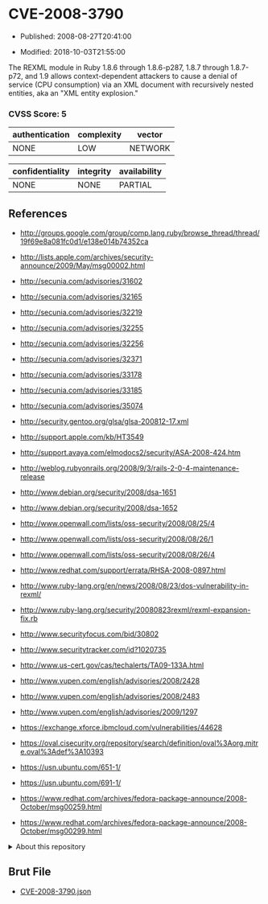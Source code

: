 # CVE-2008-3790

- Published: 2008-08-27T20:41:00

- Modified: 2018-10-03T21:55:00

The REXML module in Ruby 1.8.6 through 1.8.6-p287, 1.8.7 through 1.8.7-p72, and 1.9 allows context-dependent attackers to cause a denial of service (CPU consumption) via an XML document with recursively nested entities, aka an "XML entity explosion."

### CVSS Score: **5**

| authentication | complexity | vector |
| --- | --- | --- |
| NONE | LOW | NETWORK |

| confidentiality | integrity | availability |
| --- | --- | --- |
| NONE | NONE | PARTIAL |

## References

* http://groups.google.com/group/comp.lang.ruby/browse_thread/thread/19f69e8a081fc0d1/e138e014b74352ca

* http://lists.apple.com/archives/security-announce/2009/May/msg00002.html

* http://secunia.com/advisories/31602

* http://secunia.com/advisories/32165

* http://secunia.com/advisories/32219

* http://secunia.com/advisories/32255

* http://secunia.com/advisories/32256

* http://secunia.com/advisories/32371

* http://secunia.com/advisories/33178

* http://secunia.com/advisories/33185

* http://secunia.com/advisories/35074

* http://security.gentoo.org/glsa/glsa-200812-17.xml

* http://support.apple.com/kb/HT3549

* http://support.avaya.com/elmodocs2/security/ASA-2008-424.htm

* http://weblog.rubyonrails.org/2008/9/3/rails-2-0-4-maintenance-release

* http://www.debian.org/security/2008/dsa-1651

* http://www.debian.org/security/2008/dsa-1652

* http://www.openwall.com/lists/oss-security/2008/08/25/4

* http://www.openwall.com/lists/oss-security/2008/08/26/1

* http://www.openwall.com/lists/oss-security/2008/08/26/4

* http://www.redhat.com/support/errata/RHSA-2008-0897.html

* http://www.ruby-lang.org/en/news/2008/08/23/dos-vulnerability-in-rexml/

* http://www.ruby-lang.org/security/20080823rexml/rexml-expansion-fix.rb

* http://www.securityfocus.com/bid/30802

* http://www.securitytracker.com/id?1020735

* http://www.us-cert.gov/cas/techalerts/TA09-133A.html

* http://www.vupen.com/english/advisories/2008/2428

* http://www.vupen.com/english/advisories/2008/2483

* http://www.vupen.com/english/advisories/2009/1297

* https://exchange.xforce.ibmcloud.com/vulnerabilities/44628

* https://oval.cisecurity.org/repository/search/definition/oval%3Aorg.mitre.oval%3Adef%3A10393

* https://usn.ubuntu.com/651-1/

* https://usn.ubuntu.com/691-1/

* https://www.redhat.com/archives/fedora-package-announce/2008-October/msg00259.html

* https://www.redhat.com/archives/fedora-package-announce/2008-October/msg00299.html

<details>
<summary>About this repository</summary> 

  This repository is part of the project [Live Hack CVE](https://github.com/Live-Hack-CVE). Main website can be found [www.live-hack.org](https://www.live-hack.org) 
  
  Made by [Sn0wAlice](https://github.com/Sn0wAlice) for the people that care about security and need to have a feed of the latest CVEs. Hope you enjoy it, don't forget to star the repo and follow me on [Twitter](https://twitter.com/Sn0wAlice) and [Github](https://github.com/Sn0wAlice). And that is my [personnal website](https://www.alice-snow.me/)

  - [Home Page](https://github.com/Live-Hack-CVE)
  - [Framework](https://github.com/Live-Hack-CVE/cve-framework)
  - [CVE database](https://github.com/Live-Hack-CVE/full_database)
  - [Changelog](https://github.com/Live-Hack-CVE/Changelog)
</details>

## Brut File

* [CVE-2008-3790.json](https://raw.githubusercontent.com/Live-Hack-CVE/full_database/main/cves/2008/CVE-2008-3790.json)

